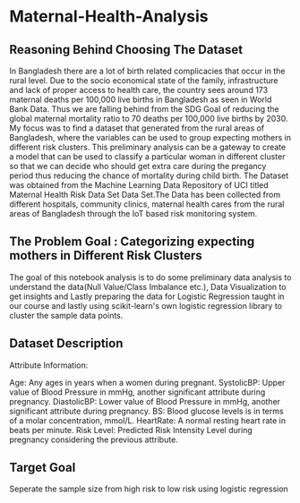 # Maternal-Health-Analysis
## Reasoning Behind Choosing The Dataset
In Bangladesh there are a lot of birth related complicacies that occur in the rural level. Due to the socio economical state of the family, infrastructure and lack of proper access to health care, the country sees around 173 maternal deaths per 100,000 live births in Bangladesh as seen in World Bank Data. Thus we are falling behind from the SDG Goal of reducing the global maternal mortality ratio to 70 deaths per 100,000 live births by 2030. My focus was to find a dataset that generated from the rural areas of Bangladesh, where the variables can be used to group expecting mothers in different risk clusters. This preliminary analysis can be a gateway to create a model that can be used to classify a particular woman in different cluster so that we can decide who should get extra care during the pregancy period thus reducing the chance of mortality during child birth. The Dataset was obtained from the Machine Learning Data Repository of UCI titled Maternal Health Risk Data Set Data Set.The Data has been collected from different hospitals, community clinics, maternal health cares from the rural areas of Bangladesh through the IoT based risk monitoring system.

## The Problem Goal : Categorizing expecting mothers in Different Risk Clusters

The goal of this notebook analysis is to do some preliminary data analysis to understand the data(Null Value/Class Imbalance etc.), Data Visualization to get insights and Lastly preparing the data for Logistic Regression taught in our course and lastly using scikit-learn's own logistic regression library to cluster the sample data points.

## Dataset Description
Attribute Information:

Age: Any ages in years when a women during pregnant.
SystolicBP: Upper value of Blood Pressure in mmHg, another significant attribute during pregnancy.
DiastolicBP: Lower value of Blood Pressure in mmHg, another significant attribute during pregnancy.
BS: Blood glucose levels is in terms of a molar concentration, mmol/L.
HeartRate: A normal resting heart rate in beats per minute.
Risk Level: Predicted Risk Intensity Level during pregnancy considering the previous attribute.

## Target Goal 
Seperate the sample size from high risk to low risk using logistic regression

